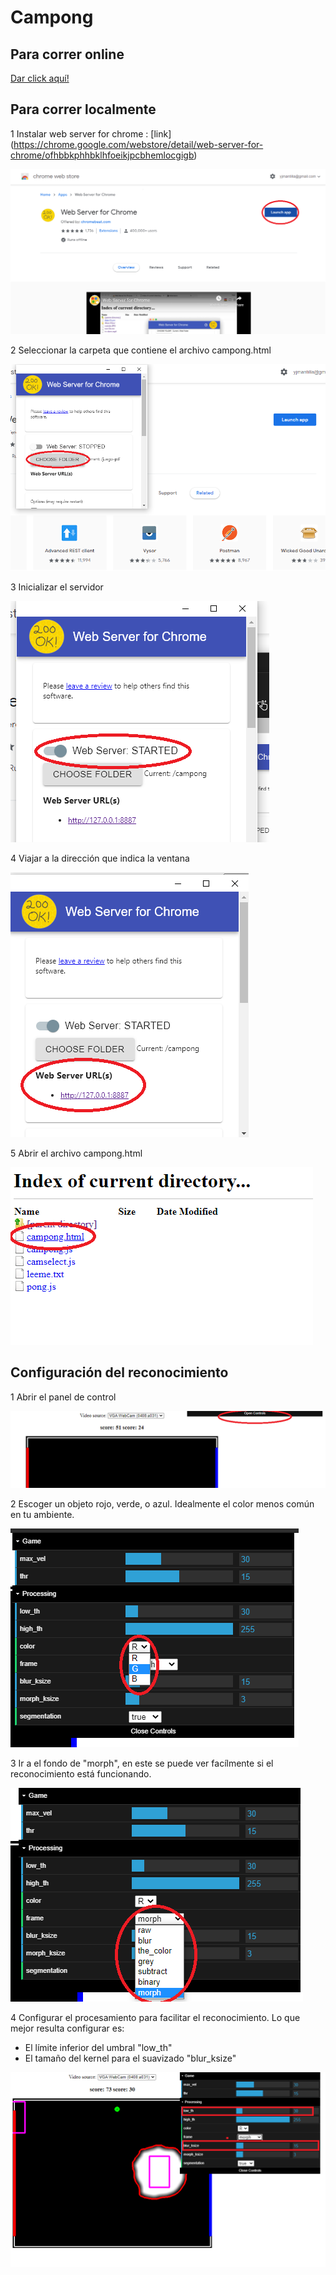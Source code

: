 # Campong

## Para correr online

[Dar click aquí!](https://yjmantilla.github.io/juego-pdi/campong.html)

## Para correr localmente

1 Instalar web server for chrome : [link] (https://chrome.google.com/webstore/detail/web-server-for-chrome/ofhbbkphhbklhfoeikjpcbhemlocgigb)

![1](/docs/1.png)

2 Seleccionar la carpeta que contiene el archivo campong.html

![2](/docs/2.png)

3 Inicializar el servidor

![3](/docs/3.png)

4 Viajar a la dirección que indica la ventana

![4](/docs/4.png)

5 Abrir el archivo campong.html

![5](/docs/5.png)

## Configuración del reconocimiento

1 Abrir el panel de control

![open](/docs/open_panel.png)

2 Escoger un objeto rojo, verde, o azul. Idealmente el color menos común en tu ambiente.

![select](/docs/select_color.png)

3 Ir a el fondo de "morph", en este se puede ver facílmente si el reconocimiento está funcionando.

![morp](/docs/morph.png)

4 Configurar el procesamiento para facilitar el reconocimiento. Lo que mejor resulta configurar es:

- El límite inferior del umbral "low_th"
- El tamaño del kernel para el suavizado "blur_ksize"

![recon](/docs/recon.png)
